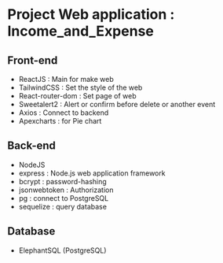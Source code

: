 # Project Web application : Income_and_Expense

## Front-end

- ReactJS : Main for make web
- TailwindCSS : Set the style of the web
- React-router-dom : Set page of web
- Sweetalert2 : Alert or confirm before delete or another event
- Axios : Connect to backend
- Apexcharts : for Pie chart

## Back-end

- NodeJS
- express : Node.js web application framework
- bcrypt : password-hashing
- jsonwebtoken : Authorization
- pg : connect to PostgreSQL
- sequelize : query database

## Database

- ElephantSQL (PostgreSQL)
